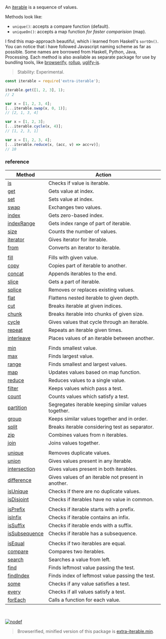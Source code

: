 An [iterable] is a sequence of values.

Methods look like:
- `unique()`: accepts a compare function (default).
- `uniqueOn()`: accepts a map function *for faster comparision* (map).

I find this map-approach beautiful, which i learned from Haskell's `sortOn()`.
You can notice that i have followed Javascript naming scheme as far as possible.
Some names are borrowed from Haskell, Python, Java, Processing. Each method is
also available as separate package for use by bundling tools, like [browserify],
[rollup], [uglify-js].

> Stability: Experimental.

```javascript
const iterable = require('extra-iterable');

iterable.get([1, 2, 3], 1);
// 2

var x = [1, 2, 3, 4];
[...iterable.swap(x, 0, 1)];
// [2, 1, 3, 4]

var x = [1, 2, 3];
[...iterable.cycle(x, 4)];
// [1, 2, 3, 1]

var x = [1, 2, 3, 4];
[...iterable.reduce(x, (acc, v) => acc+v)];
// 10
```

### reference

| Method                | Action
|-----------------------|-------
| [is]                  | Checks if value is iterable.
| [get]                 | Gets value at index.
| [set]                 | Sets value at index.
| [swap]                | Exchanges two values.
| [index]               | Gets zero-based index.
| [indexRange]          | Gets index range of part of iterable.
| [size]                | Counts the number of values.
| [iterator]            | Gives iterator for iterable.
| [from]                | Converts an iterator to iterable.
|                       |
| [fill]                | Fills with given value.
| [copy]                | Copies part of iterable to another.
| [concat]              | Appends iterables to the end.
| [slice]               | Gets a part of iterable.
| [splice]              | Removes or replaces existing values.
| [flat]                | Flattens nested iterable to given depth.
| [cut]                 | Breaks iterable at given indices.
| [chunk]               | Breaks iterable into chunks of given size.
| [cycle]               | Gives values that cycle through an iterable.
| [repeat]              | Repeats an iterable given times.
| [interleave]          | Places values of an iterable between another.
|                       |
| [min]                 | Finds smallest value.
| [max]                 | Finds largest value.
| [range]               | Finds smallest and largest values.
| [map]                 | Updates values based on map function.
| [reduce]              | Reduces values to a single value.
| [filter]              | Keeps values which pass a test.
| [count]               | Counts values which satisfy a test.
| [partition]           | Segregates iterable keeping similar values together.
| [group]               | Keeps similar values together and in order.
| [split]               | Breaks iterable considering test as separator.
| [zip]                 | Combines values from n iterables.
| [join]                | Joins values together.
|                       |
| [unique]              | Removes duplicate values.
| [union]               | Gives values present in any iterable.
| [intersection]        | Gives values present in both iterables.
| [difference]          | Gives values of an iterable not present in another.
| [isUnique]            | Checks if there are no duplicate values.
| [isDisjoint]          | Checks if iterables have no value in common.
|                       |
| [isPrefix]            | Checks if iterable starts with a prefix.
| [isInfix]             | Checks if iterable contains an infix.
| [isSuffix]            | Checks if iterable ends with a suffix.
| [isSubsequence]       | Checks if iterable has a subsequence.
|                       |
| [isEqual]             | Checks if two iterables are equal.
| [compare]             | Compares two iterables.
| [search]              | Searches a value from left.
| [find]                | Finds leftmost value passing the test.
| [findIndex]           | Finds index of leftmost value passing the test.
| [some]                | Checks if any value satisfies a test.
| [every]               | Checks if all values satisfy a test.
| [forEach]             | Calls a function for each value.

<br>

[![nodef](https://merferry.glitch.me/card/extra-iterable.svg)](https://nodef.github.io)

> Browserified, minified version of this package is [extra-iterable.min].

[is]: https://github.com/nodef/extra-iterable/wiki/is
[chunk]: https://github.com/nodef/extra-iterable/wiki/chunk
[compare]: https://github.com/nodef/extra-iterable/wiki/compare
[concat]: https://github.com/nodef/extra-iterable/wiki/concat
[copy]: https://github.com/nodef/extra-iterable/wiki/copy
[count]: https://github.com/nodef/extra-iterable/wiki/count
[cut]: https://github.com/nodef/extra-iterable/wiki/cut
[cycle]: https://github.com/nodef/extra-iterable/wiki/cycle
[difference]: https://github.com/nodef/extra-iterable/wiki/difference
[every]: https://github.com/nodef/extra-iterable/wiki/every
[fill]: https://github.com/nodef/extra-iterable/wiki/fill
[filter]: https://github.com/nodef/extra-iterable/wiki/filter
[find]: https://github.com/nodef/extra-iterable/wiki/find
[findIndex]: https://github.com/nodef/extra-iterable/wiki/findIndex
[flat]: https://github.com/nodef/extra-iterable/wiki/flat
[forEach]: https://github.com/nodef/extra-iterable/wiki/forEach
[from]: https://github.com/nodef/extra-iterable/wiki/from
[get]: https://github.com/nodef/extra-iterable/wiki/get
[group]: https://github.com/nodef/extra-iterable/wiki/group
[head]: https://github.com/nodef/extra-iterable/wiki/head
[index]: https://github.com/nodef/extra-iterable/wiki/index
[indexRange]: https://github.com/nodef/extra-iterable/wiki/indexRange
[init]: https://github.com/nodef/extra-iterable/wiki/init
[interleave]: https://github.com/nodef/extra-iterable/wiki/interleave
[intersection]: https://github.com/nodef/extra-iterable/wiki/intersection
[isDisjoint]: https://github.com/nodef/extra-iterable/wiki/isDisjoint
[isEqual]: https://github.com/nodef/extra-iterable/wiki/isEqual
[isInfix]: https://github.com/nodef/extra-iterable/wiki/isInfix
[isIterator]: https://github.com/nodef/extra-iterable/wiki/isIterator
[is]: https://github.com/nodef/extra-iterable/wiki/is
[isList]: https://github.com/nodef/extra-iterable/wiki/isList
[isPrefix]: https://github.com/nodef/extra-iterable/wiki/isPrefix
[isSubsequence]: https://github.com/nodef/extra-iterable/wiki/isSubsequence
[isSuffix]: https://github.com/nodef/extra-iterable/wiki/isSuffix
[isUnique]: https://github.com/nodef/extra-iterable/wiki/isUnique
[iterator]: https://github.com/nodef/extra-iterable/wiki/iterator
[join]: https://github.com/nodef/extra-iterable/wiki/join
[last]: https://github.com/nodef/extra-iterable/wiki/last
[length]: https://github.com/nodef/extra-iterable/wiki/length
[map]: https://github.com/nodef/extra-iterable/wiki/map
[max]: https://github.com/nodef/extra-iterable/wiki/max
[min]: https://github.com/nodef/extra-iterable/wiki/min
[partition]: https://github.com/nodef/extra-iterable/wiki/partition
[pop]: https://github.com/nodef/extra-iterable/wiki/pop
[push]: https://github.com/nodef/extra-iterable/wiki/push
[range]: https://github.com/nodef/extra-iterable/wiki/range
[reduce]: https://github.com/nodef/extra-iterable/wiki/reduce
[repeat]: https://github.com/nodef/extra-iterable/wiki/repeat
[search]: https://github.com/nodef/extra-iterable/wiki/search
[set]: https://github.com/nodef/extra-iterable/wiki/set
[shift]: https://github.com/nodef/extra-iterable/wiki/shift
[size]: https://github.com/nodef/extra-iterable/wiki/size
[slice]: https://github.com/nodef/extra-iterable/wiki/slice
[some]: https://github.com/nodef/extra-iterable/wiki/some
[splice]: https://github.com/nodef/extra-iterable/wiki/splice
[split]: https://github.com/nodef/extra-iterable/wiki/split
[swap]: https://github.com/nodef/extra-iterable/wiki/swap
[tail]: https://github.com/nodef/extra-iterable/wiki/tail
[union]: https://github.com/nodef/extra-iterable/wiki/union
[unique]: https://github.com/nodef/extra-iterable/wiki/unique
[unshift]: https://github.com/nodef/extra-iterable/wiki/unshift
[zip]: https://github.com/nodef/extra-iterable/wiki/zip

[browserify]: https://www.npmjs.com/package/browserify
[rollup]: https://www.npmjs.com/package/rollup
[uglify-js]: https://www.npmjs.com/package/uglify-js
[iterable]: https://developer.mozilla.org/en-US/docs/Web/JavaScript/Reference/Iteration_protocols
[extra-iterable.min]: https://www.npmjs.com/package/extra-iterable.min
